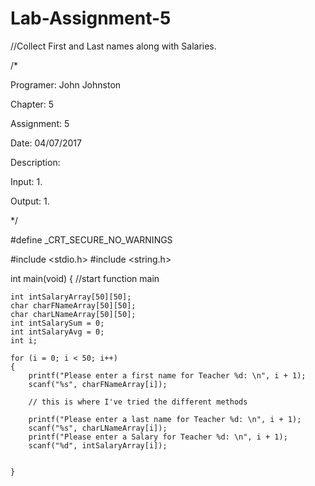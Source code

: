 # Lab-Assignment-5
//Collect First and Last names along with Salaries.

/*

Programer: John Johnston

Chapter: 5

Assignment: 5

Date: 04/07/2017

Description:

Input:
1.

Output:
1.

*/

#define _CRT_SECURE_NO_WARNINGS

#include <stdio.h>
#include <string.h>


int main(void)
{  //start function main

	int intSalaryArray[50][50];
	char charFNameArray[50][50];
	char charLNameArray[50][50];
	int intSalarySum = 0;
	int intSalaryAvg = 0;
	int i;

	for (i = 0; i < 50; i++)
	{
		printf("Please enter a first name for Teacher %d: \n", i + 1);
		scanf("%s", charFNameArray[i]);

		// this is where I've tried the different methods
		
		printf("Please enter a last name for Teacher %d: \n", i + 1);
		scanf("%s", charLNameArray[i]);
		printf("Please enter a Salary for Teacher %d: \n", i + 1);
		scanf("%d", intSalaryArray[i]);
		

	}

